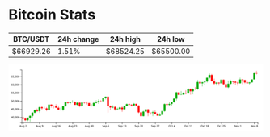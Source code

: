 # Bitcoin Stats

BTC/USDT|24h change|24h high|24h low|
|---|---|---|---|
|$66929.26|1.51%|$68524.25|$65500.00|

<img src="./chart.svg">
